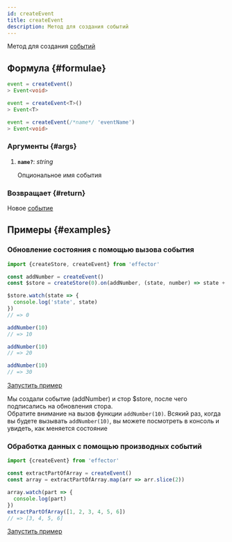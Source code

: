 ```yaml
---
id: createEvent
title: createEvent
description: Метод для создания событий
---
```


Метод для создания [событий](./Event.md)

## Формула {#formulae}

```ts
event = createEvent()
> Event<void>

event = createEvent<T>()
> Event<T>

event = createEvent(/*name*/ 'eventName')
> Event<void>
```

### Аргументы {#args}

1. **`name?`**: _string_

   Опциональное имя события

### Возвращает {#return}

Новое [событие](./Event.md)

## Примеры {#examples}

### Обновление состояния с помощью вызова события

```js
import {createStore, createEvent} from 'effector'

const addNumber = createEvent()
const $store = createStore(0).on(addNumber, (state, number) => state + number)

$store.watch(state => {
  console.log('state', state)
})
// => 0

addNumber(10)
// => 10

addNumber(10)
// => 20

addNumber(10)
// => 30
```

[Запустить пример](https://share.effector.dev/0OeoZMPc)

Мы создали событие (addNumber) и стор $store, после чего подписались на обновления стора.<br/>
Обратите внимание на вызов функции `addNumber(10)`. Всякий раз, когда вы будете вызывать `addNumber(10)`, вы можете посмотреть в консоль и увидеть, как меняется состояние

### Обработка данных с помощью производных событий

```js
import {createEvent} from 'effector'

const extractPartOfArray = createEvent()
const array = extractPartOfArray.map(arr => arr.slice(2))

array.watch(part => {
  console.log(part)
})
extractPartOfArray([1, 2, 3, 4, 5, 6])
// => [3, 4, 5, 6]
```

[Запустить пример](https://share.effector.dev/4lWsZr2k)
